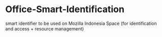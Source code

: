 # Office-Smart-Identification
smart identifier to be used on Mozilla Indonesia Space (for identification and access + resource management)

